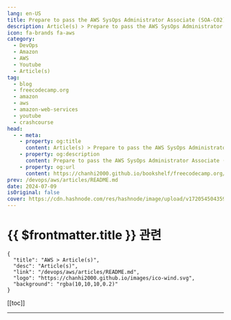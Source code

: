 ```yaml
---
lang: en-US
title: Prepare to pass the AWS SysOps Administrator Associate (SOA-C02) Certification
description: Article(s) > Prepare to pass the AWS SysOps Administrator Associate (SOA-C02) Certification
icon: fa-brands fa-aws
category: 
  - DevOps
  - Amazon
  - AWS
  - Youtube
  - Article(s)
tag: 
  - blog
  - freecodecamp.org
  - amazon
  - aws
  - amazon-web-services
  - youtube
  - crashcourse
head:
  - - meta:
    - property: og:title
      content: Article(s) > Prepare to pass the AWS SysOps Administrator Associate (SOA-C02) Certification
    - property: og:description
      content: Prepare to pass the AWS SysOps Administrator Associate (SOA-C02) Certification
    - property: og:url
      content: https://chanhi2000.github.io/bookshelf/freecodecamp.org/prepare-to-pass-the-aws-sysops-administrator-associate-soa-c02-certification.html
prev: /devops/aws/articles/README.md
date: 2024-07-09
isOriginal: false
cover: https://cdn.hashnode.com/res/hashnode/image/upload/v1720545043594/ddc3d8e9-89d6-4e97-b041-d32739e2cf06.png
---
```


# {{ $frontmatter.title }} 관련

```component VPCard
{
  "title": "AWS > Article(s)",
  "desc": "Article(s)",
  "link": "/devops/aws/articles/README.md",
  "logo": "https://chanhi2000.github.io/images/ico-wind.svg",
  "background": "rgba(10,10,10,0.2)"
}
```

[[toc]]

---

<SiteInfo
  name="Prepare to pass the AWS SysOps Administrator Associate (SOA-C02) Certification"
  desc="Are you trying to earn the AWS SysOps Administrator Associate certification? We just released a MASSIVE course on the freeCodeCamp.org YouTube channel that is is designed to help you pass the certification exam and showcase your expertise in AWS tech..."
  url="https://freecodecamp.org/news/prepare-to-pass-the-aws-sysops-administrator-associate-soa-c02-certification/"
  logo="https://cdn.freecodecamp.org/universal/favicons/favicon.ico"
  preview="https://cdn.hashnode.com/res/hashnode/image/upload/v1720545043594/ddc3d8e9-89d6-4e97-b041-d32739e2cf06.png"/>

<!-- TODO: 작성 -->

